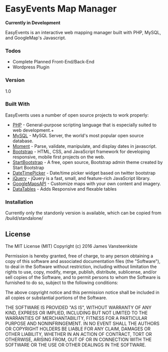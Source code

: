 # EasyEvents Map Manager 
**Currently in Development** 

EasyEvents is an interactive web mapping manager built with PHP, MySQL, and GoogleMap's Javascript.

### Todos

 - Complete Planned Front-End/Back-End
 - Wordpress Plugin

### Version
1.0

### Built With

EasyEvents uses a number of open source projects to work properly:

* [PHP] - General-purpose scripting language that is especially suited to web development.+
* [MySQL] - MySQL Server, the world's most popular open source database. 
* [Moment] - Parse, validate, manipulate, and display dates in javascript.
* [Bootstrap] - HTML, CSS, and JavaScript framework for developing responsive, mobile first projects on the web.
* [StartBootstrap] - A free, open source, Bootstrap admin theme created by Start Bootstrap
* [DateTimePicker] - Date/time picker widget based on twitter bootstrap
* [jQuery] - jQuery is a fast, small, and feature-rich JavaScript library.
* [GoogleMapsAPI] - Customize maps with your own content and imagery.
* [DataTables] - Adds Responsive and flexable tables 

### Installation
Currently only the standonly version is available, which can be copied from /build/standalone/ 

License
----

The MIT License (MIT)
Copyright (c) 2016 James Vansteenkiste

Permission is hereby granted, free of charge, to any person obtaining a copy of this software and associated documentation files (the "Software"), to deal in the Software without restriction, including without limitation the rights to use, copy, modify, merge, publish, distribute, sublicense, and/or sell copies of the Software, and to permit persons to whom the Software is furnished to do so, subject to the following conditions:

The above copyright notice and this permission notice shall be included in all copies or substantial portions of the Software.

THE SOFTWARE IS PROVIDED "AS IS", WITHOUT WARRANTY OF ANY KIND, EXPRESS OR IMPLIED, INCLUDING BUT NOT LIMITED TO THE WARRANTIES OF MERCHANTABILITY, FITNESS FOR A PARTICULAR PURPOSE AND NONINFRINGEMENT. IN NO EVENT SHALL THE AUTHORS OR COPYRIGHT HOLDERS BE LIABLE FOR ANY CLAIM, DAMAGES OR OTHER LIABILITY, WHETHER IN AN ACTION OF CONTRACT, TORT OR OTHERWISE, ARISING FROM, OUT OF OR IN CONNECTION WITH THE SOFTWARE OR THE USE OR OTHER DEALINGS IN THE SOFTWARE.

[//]: # (These are reference links used in the body of this note and get stripped out when the markdown processor does its job. There is no need to format nicely because it shouldn't be seen. Thanks SO - http://stackoverflow.com/questions/4823468/store-comments-in-markdown-syntax)

   [jQuery]: <http://jquery.com>
   [PHP]: <http://php.net>
   [MySQL]: <http://dev.mysql.com>
   [Moment]: <https://github.com/moment/moment>
   [Bootstrap]: <https://github.com/twbs/bootstrap>
   [StartBootstrap]: <https://github.com/BlackrockDigital/startbootstrap-sb-admin-2>
   [DateTimePicker]: <https://github.com/Eonasdan/bootstrap-datetimepicker>
   [GoogleMapsAPI]: <https://github.com/googlemaps?page=1>
   [DataTables]: <https://datatables.net/>

